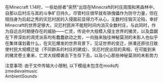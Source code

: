 在Minecraft 1.14时，一些劫掠者“突然”出现在Minecraft的村庄周围和黑森林中，自那以后村庄与其的斗争旷日持久，尽管村庄很早就有铁傀儡作为防守力量，但在阻挡身为后起之秀的灾厄村民的入侵面前显得力不从心，无数村庄毁灭沦陷，幸好Minecraft的世界足够大，灾厄村民并不能短时间内消灭全数村庄，与此同时，作为自远古时期便存在的威胁——亡灵，传说中大规模入侵主世界的猪灵，以及盘踞在下界深处的凋灵派系均有蠢蠢欲动之势，一向独来独往神秘莫测的末影人也似乎在集体谋划着什么，在灾厄爆发的世界背景下，见证世界的变迁，拼凑还原往日致使村民大规模迁徙（不同群系的村庄的建成）、灾厄村民出现的真相，在可能到来的猪灵卷土重来，亡灵大规模袭击下生存下去，以及小心那些神秘莫测的末影势力

注意事项: 由于文件传输大小限制, 以下模组未包含在mods内  
zmedievalmusic  
AmbientSounds